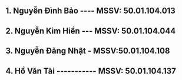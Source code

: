 
## 1. Nguyễn Đình Bảo ---- MSSV: 50.01.104.013	
## 2. Nguyễn Kim Hiền --- MSSV: 50.01.104.044	
## 3. Nguyễn Đăng Nhật - MSSV:50.01.104.108	
## 4. Hồ Văn Tài ----------- MSSV: 50.01.104.137	
